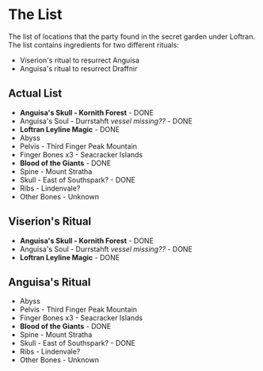 # The List
The list of locations that the party found in the secret garden under Loftran. The list contains ingredients for two different rituals:
- Viserion's ritual to resurrect Anguisa
- Anguisa's ritual to resurrect Draffnir

## Actual List
- **Anguisa's Skull - Kornith Forest** - DONE
- Anguisa's Soul - Durrstahft *vessel missing??* - DONE
- **Loftran Leyline Magic** - DONE
- Abyss
- Pelvis - Third Finger Peak Mountain
- Finger Bones x3 - Seacracker Islands
- **Blood of the Giants** - DONE
- Spine - Mount Stratha
- Skull - East of Southspark? - DONE
- Ribs - Lindenvale?
- Other Bones - Unknown

## Viserion's Ritual
- **Anguisa's Skull - Kornith Forest** - DONE
- Anguisa's Soul - Durrstahft *vessel missing??* - DONE
- **Loftran Leyline Magic** - DONE

## Anguisa's Ritual
- Abyss
- Pelvis - Third Finger Peak Mountain
- Finger Bones x3 - Seacracker Islands
- **Blood of the Giants** - DONE
- Spine - Mount Stratha
- Skull - East of Southspark? - DONE
- Ribs - Lindenvale?
- Other Bones - Unknown
